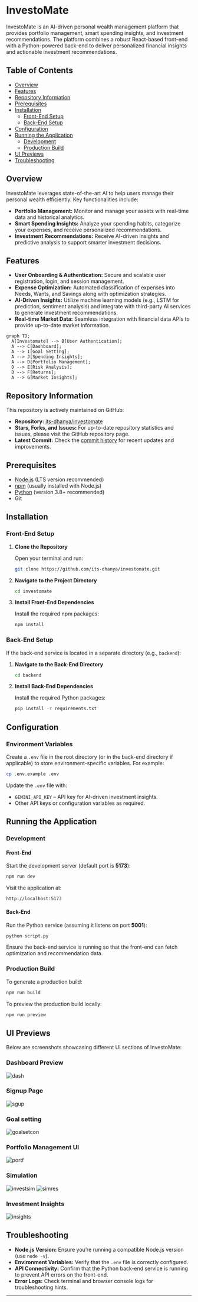 # InvestoMate

InvestoMate is an AI-driven personal wealth management platform that provides portfolio management, smart spending insights, and investment recommendations. The platform combines a robust React-based front-end with a Python-powered back-end to deliver personalized financial insights and actionable investment recommendations.

## Table of Contents

- [Overview](#overview)
- [Features](#features)
- [Repository Information](#repository-information)
- [Prerequisites](#prerequisites)
- [Installation](#installation)
  - [Front-End Setup](#front-end-setup)
  - [Back-End Setup](#back-end-setup)
- [Configuration](#configuration)
- [Running the Application](#running-the-application)
  - [Development](#development)
  - [Production Build](#production-build)
- [UI Previews](#ui-previews)
- [Troubleshooting](#troubleshooting)

## Overview

InvestoMate leverages state-of-the-art AI to help users manage their personal wealth efficiently. Key functionalities include:
- **Portfolio Management:** Monitor and manage your assets with real-time data and historical analytics.
- **Smart Spending Insights:** Analyze your spending habits, categorize your expenses, and receive personalized recommendations.
- **Investment Recommendations:** Receive AI-driven insights and predictive analysis to support smarter investment decisions.

## Features

- **User Onboarding & Authentication:** Secure and scalable user registration, login, and session management.
- **Expense Optimization:** Automated classification of expenses into Needs, Wants, and Savings along with optimization strategies.
- **AI-Driven Insights:** Utilize machine learning models (e.g., LSTM for prediction, sentiment analysis) and integrate with third-party AI services to generate investment recommendations.
- **Real-time Market Data:** Seamless integration with financial data APIs to provide up-to-date market information.

```mermaid
graph TD;
  A[Investomate] --> B[User Authentication];
  A --> C[Dashboard];
  A --> I[Goal Setting];
  A --> J[Spending Insights];
  A --> D[Portfolio Management];
  D --> E[Risk Analysis];
  D --> F[Returns];
  A --> G[Market Insights];
```

## Repository Information

This repository is actively maintained on GitHub:
- **Repository:** [its-dhanya/investomate](https://github.com/its-dhanya/investomate)
- **Stars, Forks, and Issues:** For up-to-date repository statistics and issues, please visit the GitHub repository page.
- **Latest Commit:** Check the [commit history](https://github.com/its-dhanya/investomate/commits/main) for recent updates and improvements.

## Prerequisites

- [Node.js](https://nodejs.org/) (LTS version recommended)
- [npm](https://www.npmjs.com/) (usually installed with Node.js)
- [Python](https://www.python.org/) (version 3.8+ recommended)
- Git

## Installation

### Front-End Setup

1. **Clone the Repository**

   Open your terminal and run:
   ```bash
   git clone https://github.com/its-dhanya/investomate.git
   ```

2. **Navigate to the Project Directory**

   ```bash
   cd investomate
   ```

3. **Install Front-End Dependencies**

   Install the required npm packages:
   ```bash
   npm install
   ```

### Back-End Setup

If the back-end service is located in a separate directory (e.g., `backend`):

1. **Navigate to the Back-End Directory**

   ```bash
   cd backend
   ```

2. **Install Back-End Dependencies**

   Install the required Python packages:
   ```bash
   pip install -r requirements.txt
   ```

## Configuration

### Environment Variables

Create a `.env` file in the root directory (or in the back-end directory if applicable) to store environment-specific variables. For example:
```bash
cp .env.example .env
```
Update the `.env` file with:
- `GEMINI_API_KEY` – API key for AI-driven investment insights.
- Other API keys or configuration variables as required.

## Running the Application

### Development

#### Front-End

Start the development server (default port is **5173**):
```bash
npm run dev
```
Visit the application at:
```
http://localhost:5173
```

#### Back-End

Run the Python service (assuming it listens on port **5001**):
```bash
python script.py
```
Ensure the back-end service is running so that the front-end can fetch optimization and recommendation data.

### Production Build

To generate a production build:
```bash
npm run build
```
To preview the production build locally:
```bash
npm run preview
```

## UI Previews

Below are screenshots showcasing different UI sections of InvestoMate:

### **Dashboard Preview**
![dash](https://github.com/user-attachments/assets/c7f4800b-b4ca-4b65-b978-e5f8c8fdb0c2)

### **Signup Page**
![sgup](https://github.com/user-attachments/assets/213e9091-6daa-43fd-b643-30b99f1ffeeb)


### **Goal setting**
![goalsetcon](https://github.com/user-attachments/assets/54dac5d5-a0c8-4562-9840-9dec7e23ac5f)

### **Portfolio Management UI**
![portf](https://github.com/user-attachments/assets/5a3ecd1a-0761-4d96-81c8-365453fe9c93)

### **Simulation**
![investsim](https://github.com/user-attachments/assets/62efd238-3ae2-425a-94b0-7ed35639049b)
![simres](https://github.com/user-attachments/assets/91cca83f-fdf5-48a8-9e75-f9b2a0802751)


### **Investment Insights**
![insights](https://github.com/user-attachments/assets/969edfdb-7896-4684-91d0-4a71a1e87b5c)


## Troubleshooting

- **Node.js Version:** Ensure you’re running a compatible Node.js version (use `node -v`).
- **Environment Variables:** Verify that the `.env` file is correctly configured.
- **API Connectivity:** Confirm that the Python back-end service is running to prevent API errors on the front-end.
- **Error Logs:** Check terminal and browser console logs for troubleshooting hints.

---

